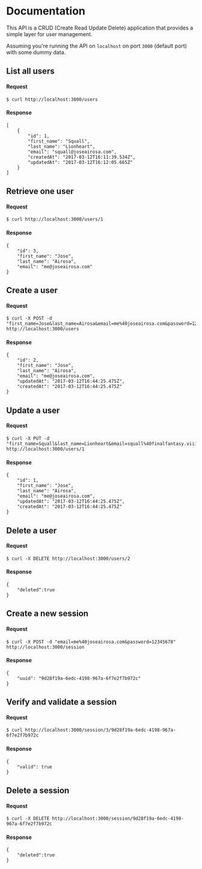 # Documentation

This API is a CRUD (Create Read Update Delete) application that provides a
simple layer for user management.

Assuming you're running the API on `localhost` on port `3000` (default port)
with some dummy data.

## List all users

#### Request

```
$ curl http://localhost:3000/users
```

#### Response

```
[
    {
        "id": 1,
        "first_name": "Squall",
        "last_name": "Lionheart",
        "email": "squall@joseairosa.com",
        "createdAt": "2017-03-12T16:11:39.534Z",
        "updatedAt": "2017-03-12T16:12:05.665Z"
    }
]
```

## Retrieve one user

#### Request

```
$ curl http://localhost:3000/users/1
```

#### Response

```
{
    "id": 3,
    "first_name": "Jose",
    "last_name": "Airosa",
    "email": "me@joseairosa.com"
}
```

## Create a user

#### Request

```
$ curl -X POST -d "first_name=Jose&last_name=Airosa&email=me%40joseairosa.com&password=12345678" http://localhost:3000/users
```

#### Response

```
{
    "id": 2,
    "first_name": "Jose",
    "last_name": "Airosa",
    "email": "me@joseairosa.com",
    "updatedAt": "2017-03-12T16:44:25.475Z",
    "createdAt": "2017-03-12T16:44:25.475Z"
}
```

## Update a user

#### Request

```
$ curl -X PUT -d "first_name=Squall&last_name=Lionheart&email=squall%40finalfantasy.viii&password=12345678" http://localhost:3000/users/1
```

#### Response

```
{
    "id": 1,
    "first_name": "Jose",
    "last_name": "Airosa",
    "email": "me@joseairosa.com",
    "updatedAt": "2017-03-12T16:44:25.475Z",
    "createdAt": "2017-03-12T16:44:25.475Z"
}
```

## Delete a user

#### Request

```
$ curl -X DELETE http://localhost:3000/users/2
```

#### Response

```
{
    "deleted":true
}
```

## Create a new session

#### Request

```
$ curl -X POST -d "email=me%40joseairosa.com&password=12345678" http://localhost:3000/session
```

#### Response

```
{
    "uuid": "9d28f19a-6edc-4198-967a-6f7e2f7b972c"
}
```

## Verify and validate a session

#### Request

```
$ curl http://localhost:3000/session/3/9d28f19a-6edc-4198-967a-6f7e2f7b972c
```

#### Response

```
{
    "valid": true
}
```

## Delete a session

#### Request

```
$ curl -X DELETE http://localhost:3000/session/9d28f19a-6edc-4198-967a-6f7e2f7b972c
```

#### Response

```
{
    "deleted":true
}
```
